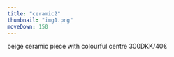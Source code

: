 ```yaml
---
title: "ceramic2"
thumbnail: "img1.png"
moveDown: 150
---
```

beige ceramic piece with colourful centre 
300DKK/40€